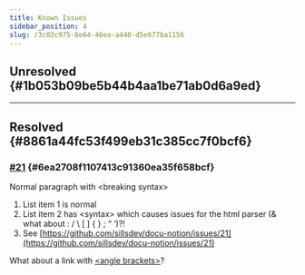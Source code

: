 ```yaml
---
title: Known Issues
sidebar_position: 4
slug: /3c02c975-8e64-46ea-a440-d5e677ba1156
---
```




## Unresolved {#1b053b09be5b44b4aa1be71ab0d6a9ed}


---


## Resolved {#8861a44fc53f499eb31c385cc7f0bcf6}


### [#21](https://github.com/sillsdev/docu-notion/issues/21) {#6ea2708f1107413c91360ea35f658bcf}


Normal paragraph with &lt;breaking syntax&gt;

1. List item 1 is normal
1. List item 2 has &lt;syntax&gt; which causes issues for the html parser (& what about :  / \ [ ] { } ; “ ‘)?!
1. See [https://github.com/sillsdev/docu-notion/issues/21](https://github.com/sillsdev/docu-notion/issues/21)

What about a link with [&lt;angle brackets&gt;](/oranges)?

